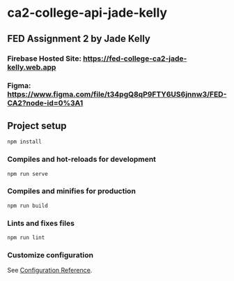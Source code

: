 # ca2-college-api-jade-kelly
## FED Assignment 2 by Jade Kelly
### Firebase Hosted Site: https://fed-college-ca2-jade-kelly.web.app
### Figma: https://www.figma.com/file/t34pgQ8qP9FTY6US6jnnw3/FED-CA2?node-id=0%3A1

## Project setup
```
npm install
```

### Compiles and hot-reloads for development
```
npm run serve
```

### Compiles and minifies for production
```
npm run build
```

### Lints and fixes files
```
npm run lint
```

### Customize configuration
See [Configuration Reference](https://cli.vuejs.org/config/).
